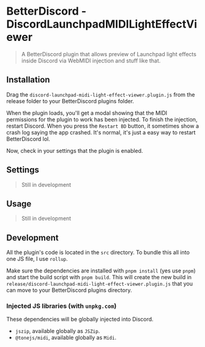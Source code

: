 # BetterDiscord - DiscordLaunchpadMIDILightEffectViewer

> A BetterDiscord plugin that allows preview of Launchpad light effects inside Discord via WebMIDI injection and stuff like that.

## Installation

Drag the `discord-launchpad-midi-light-effect-viewer.plugin.js` from the release folder to your BetterDiscord plugins folder.

When the plugin loads, you'll get a modal showing that the MIDI permissions for the plugin to work has been injected. To finish the injection, restart Discord. When you press the `Restart BD` button, it sometimes show a crash log saying the app crashed. It's normal, it's just a easy way to restart BetterDiscord lol.

Now, check in your settings that the plugin is enabled.

## Settings

> Still in development

## Usage

> Still in development

## Development

All the plugin's code is located in the `src` directory. To bundle this all into one JS file, I use `rollup`.

Make sure the dependencies are installed with `pnpm install` (yes use `pnpm`) and start the build script with `pnpm build`. This will create the new build in `release/discord-launchpad-midi-light-effect-viewer.plugin.js` that you can move to your BetterDiscord plugins directory.

### Injected JS libraries (with `unpkg.com`)

These dependencies will be globally injected into Discord.

- `jszip`, available globally as `JSZip`.
- `@tonejs/midi`, available globally as `Midi`.